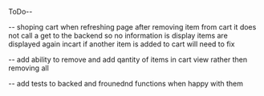 <!-- frountend -->
<!-- TODO tidy Review component  -->
<!-- add date and time to review -->
<!-- make overall rating of product correct at somepoint from user ratings-->
<!-- make cart feature -->
<!-- ... -->

<!-- Backend -->
<!-- create crud operations for produts in backend -->
<!-- ... -->

<!-- Database -->
<!-- create database most likely with sequlize and supabase -->
<!-- ... -->

ToDo--

<!-- - in profuct card add on hover on card icon change to plus and have tooltip to add to cart -->

-- shoping cart when refreshing page after removing item from cart it does not call a get to the backend so no information is display items are displayed again incart if another item is added to cart will need to fix

-- add ability to remove and add qantity of items in cart view rather then removing all

-- add tests to backed and frounednd functions when happy with them
